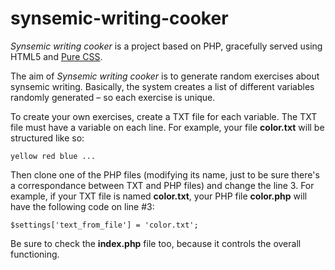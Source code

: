 synsemic-writing-cooker
=======================

<em>Synsemic writing cooker</em> is a project based on PHP, gracefully served using HTML5 and <a href="https://github.com/yahoo/pure/">Pure CSS</a>.

The aim of <em>Synsemic writing cooker</em> is to generate random exercises about synsemic writing. Basically, the system creates a list of different variables randomly generated – so each exercise is unique. 

To create your own exercises, create a TXT file for each variable. The TXT file must have a variable on each line. For example, your file <strong>color.txt</strong> will be structured like so:

<code>yellow
red
blue
...</code>

Then clone one of the PHP files (modifying its name, just to be sure there's a correspondance between TXT and PHP files) and change the line 3. For example, if your TXT file is named <strong>color.txt</strong>, your PHP file <strong>color.php</strong> will have the following code on line #3:

<code>$settings['text_from_file'] = 'color.txt';</code>

Be sure to check the <strong>index.php</strong> file too, because it controls the overall functioning.
